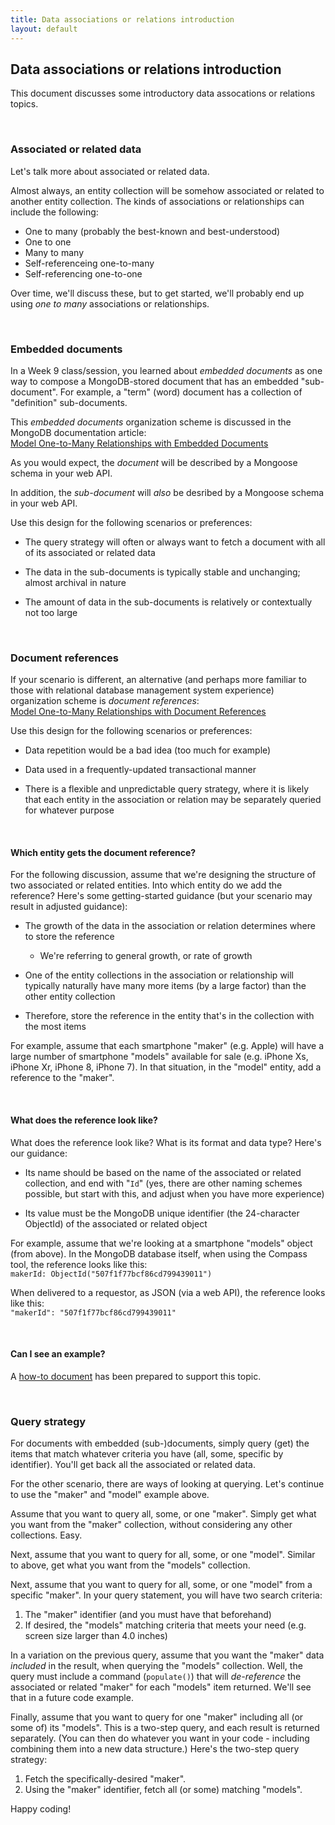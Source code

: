```yaml
---
title: Data associations or relations introduction
layout: default
---
```


## Data associations or relations introduction

This document discusses some introductory data assocations or relations topics. 

<br>

### Associated or related data 

Let's talk more about associated or related data. 

Almost always, an entity collection will be somehow associated or related to another entity collection. The kinds of associations or relationships can include the following: 
* One to many (probably the best-known and best-understood)
* One to one
* Many to many
* Self-referenceing one-to-many
* Self-referencing one-to-one 

Over time, we'll discuss these, but to get started, we'll probably end up using *one to many* associations or relationships. 

<br>

### Embedded documents 

In a Week 9 class/session, you learned about *embedded documents* as one way to compose a MongoDB-stored document that has an embedded "sub-document". For example, a "term" (word) document has a collection of "definition" sub-documents. 

This *embedded documents* organization scheme is discussed in the MongoDB documentation article:  
[Model One-to-Many Relationships with Embedded Documents](https://docs.mongodb.com/manual/tutorial/model-embedded-one-to-many-relationships-between-documents/)

As you would expect, the *document* will be described by a Mongoose schema in your web API. 

In addition, the *sub-document* will *also* be desribed by a Mongoose schema in your web API. 

Use this design for the following scenarios or preferences: 

* The query strategy will often or always want to fetch a document with all of its associated or related data 

* The data in the sub-documents is typically stable and unchanging; almost archival in nature

* The amount of data in the sub-documents is relatively or contextually not too large 

<br>

### Document references

If your scenario is different, an alternative (and perhaps more familiar to those with relational database management system experience) organization scheme is *document references*:  
[Model One-to-Many Relationships with Document References](https://docs.mongodb.com/manual/tutorial/model-referenced-one-to-many-relationships-between-documents/)

Use this design for the following scenarios or preferences: 

* Data repetition would be a bad idea (too much for example)

* Data used in a frequently-updated transactional manner 

* There is a flexible and unpredictable query strategy, where it is likely that each entity in the association or relation may be separately queried for whatever purpose 

<br>

#### Which entity gets the document reference?

For the following discussion, assume that we're designing the structure of two associated or related entities. Into which entity do we add the reference? Here's some getting-started guidance (but your scenario may result in adjusted guidance):

* The growth of the data in the association or relation determines where to store the reference
  * We're referring to general growth, or rate of growth

* One of the entity collections in the association or relationship will typically naturally have many more items (by a large factor) than the other entity collection 

* Therefore, store the reference in the entity that's in the collection with the most items 

For example, assume that each smartphone "maker" (e.g. Apple) will have a large number of smartphone "models" available for sale (e.g. iPhone Xs, iPhone Xr, iPhone 8, iPhone 7). In that situation, in the "model" entity, add a reference to the "maker". 

<br>

#### What does the reference look like? 

What does the reference look like? What is its format and data type? Here's our guidance:

* Its name should be based on the name of the associated or related collection, and end with "`Id`" (yes, there are other naming schemes possible, but start with this, and adjust when you have more experience)

* Its value must be the MongoDB unique identifier (the 24-character ObjectId) of the associated or related object 

For example, assume that we're looking at a smartphone "models" object (from above). In the MongoDB database itself, when using the Compass tool, the reference looks like this:  
`makerId: ObjectId("507f1f77bcf86cd799439011")`

When delivered to a requestor, as JSON (via a web API), the reference looks like this:  
`"makerId": "507f1f77bcf86cd799439011"`

<br>

#### Can I see an example? 

A [how-to document](data-assoc-doc-ref-how-to) has been prepared to support this topic. 

<br>

### Query strategy

For documents with embedded (sub-)documents, simply query (get) the items that match whatever criteria you have (all, some, specific by identifier). You'll get back all the associated or related data. 

For the other scenario, there are ways of looking at querying. Let's continue to use the "maker" and "model" example above. 

Assume that you want to query all, some, or one "maker". Simply get what you want from the "maker" collection, without considering any other collections. Easy. 

Next, assume that you want to query for all, some, or one "model". Similar to above, get what you want from the "models" collection. 

Next, assume that you want to query for all, some, or one "model" from a specific "maker". In your query statement, you will have two search criteria:
1. The "maker" identifier (and you must have that beforehand) 
2. If desired, the "models" matching criteria that meets your need (e.g. screen size larger than 4.0 inches) 

In a variation on the previous query, assume that you want the "maker" data *included* in the result, when querying the "models" collection. Well, the query must include a command (`populate()`) that will *de-reference* the associated or related "maker" for each "models" item returned. We'll see that in a future code example. 

Finally, assume that you want to query for one "maker" including all (or some of) its "models". This is a two-step query, and each result is returned separately. (You can then do whatever you want in your code - including combining them into a new data structure.) Here's the two-step query strategy:
1. Fetch the specifically-desired "maker". 
2. Using the "maker" identifier, fetch all (or some) matching "models". 

Happy coding!

<br>
